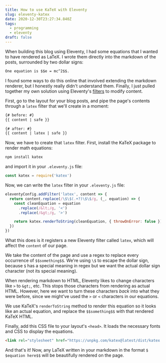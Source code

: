 ```yaml
---
title: How to use KaTeX with Eleventy
slug: eleventy-katex
date: 2020-12-30T23:27:34.840Z
tags:
  - programming
  - eleventy
draft: false
---
```

<!-- This post uses zero width spacers between the $​$ and {​{ characters so they won't be misinterpreted by Eleventy as equations or Nunjucks. -->

When building this blog using Eleventy, I had some equations that I wanted to have rendered as LaTeX. I wrote them directly into the markdown of the posts, surrounded by two dollar signs:

```markdown
One equation is $​$e = mc^2$$.
```

I found some ways to do this online that involved extending the markdown renderer, but I honestly really didn't understand them. Finally, I just pulled together my own solution using Eleventy's [filters](https://www.11ty.dev/docs/filters/) to modify content.

First, go to the layout for your blog posts, and pipe the page's contents through a `latex` filter that we'll create in a moment:

```html
{# before: #}
{​{ content | safe }}

{# after: #}
{​{ content | latex | safe }}
```

Now, we have to create that `latex` filter. First, install the KaTeX package to render math equations:

```bash
npm install katex
```

and import it in your `.eleventy.js` file:

```javascript
const katex = require('katex')
```

Now, we can write the `latex` filter in your `.eleventy.js` file:

```javascript
eleventyConfig.addFilter('latex', content => {
  return content.replace(/\$\$(.+?)\$\$/g, (_, equation) => {
    const cleanEquation = equation
      .replace(/&lt;/g, '<')
      .replace(/&gt;/g, '>')

    return katex.renderToString(cleanEquation, { throwOnError: false })
  })
})
```

What this does is it registers a new Eleventy filter called `latex`, which will affect the `content` of our page.

We take the content of the page and use a regex to replace every occurrence of `$$something$​$`. We're using `\$` to escape the dollar sign, because `$` has a special meaning in regex but we want the actual dollar sign character (not its special meaning).

When rendering markdown to HTML, Eleventy likes to change characters like `>` to `&gt;`, etc. This stops those characters from rendering as actual HTML. However, here we want to turn these characters _back_ into what they were before, since we might've used the `>` or `<` characters in our equations.

We use KaTeX's `renderToString` method to render this equation so it looks like an actual equation, and replace the `$​$something$$` with that rendered KaTeX HTML.

Finally, add this CSS file to your layout's `<head>`. It loads the necessary fonts and CSS to display the equations.

```html
<link rel="stylesheet" href="https://unpkg.com/katex@latest/dist/katex.min.css" />
```

And that's it! Now, any LaTeX written in your markdown in the format `$​$equation here$$` will be beautifully rendered on the page.
